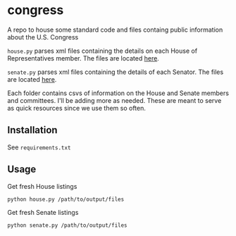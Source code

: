 # congress

A repo to house some standard code and files containg public information about the U.S. Congress


```house.py``` parses xml files containing the details on each House of Representatives member. The files are located [here](http://clerk.house.gov/member_info/).

```senate.py``` parses xml files containing the details of each Senator. The files are located [here](https://www.senate.gov/general/common/generic/XML_Availability.htm).

Each folder contains csvs of information on the House and Senate members and committees. I'll be adding more as needed. These are meant to serve as quick resources since we use them so often.

## Installation

See ```requirements.txt```

## Usage

Get fresh House listings
```
python house.py /path/to/output/files
```

Get fresh Senate listings
```
python senate.py /path/to/output/files
```

